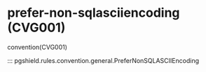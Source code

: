 # prefer-non-sqlasciiencoding (CVG001)

convention(CVG001)

::: pgshield.rules.convention.general.PreferNonSQLASCIIEncoding

